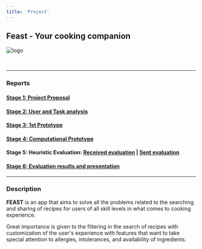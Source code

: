 ```yaml
---
title: 'Project'
---
```


## Feast - Your cooking companion

![logo](../logo.png)

<br>

---

### Reports

#### [Stage 1: Project Proposal](../G_23_stage1.pdf)

#### [Stage 2: User and Task analysis](../G_23_stage2.pdf)

#### [Stage 3: 1st Prototype](../G_23_stage3.pdf)

#### [Stage 4: Computational Prototype](../G_23_stage4.pdf)

#### Stage 5: Heuristic Evaluation: [Received evaluation](../G_23_stage5_ours.pdf) | [Sent evaluation](../G_23_stage5_sent.pdf)

#### [Stage 6: Evaluation results and presentation](../G_23_stage6.pdf)

---

### Description 

**FEAST** is an app that aims to solve all the problems related to the searching and sharing of recipes for users of all skill levels in what comes to cooking experience.

Great importance is given to the filtering in the search of recipes with customization of the user's experience with features that want to take special attention to allergies, intolerances, and availability of ingredients.
